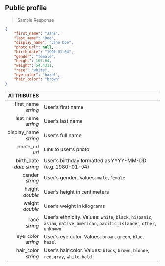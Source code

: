 ## Public profile

> Sample Response

```json
{
    "first_name": "Jane",
    "last_name": "Doe",
    "display_name": "Jane Doe",
    "photo_url": null,
    "birth_date": "1990-01-04",
    "gender": "female",
    "height": 167.64,
    "weight": 54.4311,
    "race": "white",
    "eye_color": "hazel",
    "hair_color": "brown"
}
```

ATTRIBUTES||
---------:        | -----------
first_name <br>*string*   | User's first name
last_name <br>*string*  | User's last name
display_name <br>*string*  | User's full name
photo_url <br>*url*  | Link to user's photo
birth_date <br>*date string*  |  User's birthday formatted as YYYY-MM-DD (e.g. 1980-01-04)
gender <br>*string*  | User's gender. Values: `male`, `female`
height <br>*double*  | User's height in centimeters
weight <br>*double*  | User's weight in kilograms
race <br>*string*  | User's ethnicity. Values: `white`, `black`, `hispanic`, `asian`, `native_american`, `pacific_islander`, `other`, `unknown`
eye_color <br>*string*  | User's eye color. Values: `brown`, `green`, `blue`, `hazel`
hair_color <br>*string*  | User's hair color. Values: `black`, `brown`, `blonde`, `red`, `gray`, `white`, `bald`
